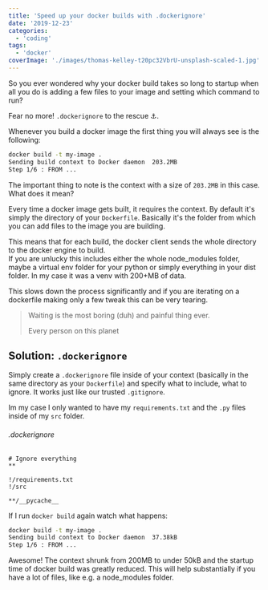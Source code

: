 ```yaml
---
title: 'Speed up your docker builds with .dockerignore'
date: '2019-12-23'
categories:
  - 'coding'
tags:
  - 'docker'
coverImage: './images/thomas-kelley-t20pc32VbrU-unsplash-scaled-1.jpg'
---
```


So you ever wondered why your docker build takes so long to startup when all you do is adding a few files to your image and setting which command to run?

Fear no more! `.dockerignore` to the rescue ⚓️.

Whenever you build a docker image the first thing you will always see is the following:

```bash
docker build -t my-image .
Sending build context to Docker daemon  203.2MB
Step 1/6 : FROM ...
```

The important thing to note is the context with a size of `203.2MB` in this case. What does it mean?

Every time a docker image gets built, it requires the context. By default it's simply the directory of your `Dockerfile`. Basically it's the folder from which you can add files to the image you are building.

This means that for each build, the docker client sends the whole directory to the docker engine to build.  
If you are unlucky this includes either the whole node_modules folder, maybe a virtual env folder for your python or simply everything in your dist folder. In my case it was a venv with 200+MB of data.

This slows down the process significantly and if you are iterating on a dockerfile making only a few tweak this can be very tearing.

> Waiting is the most boring (duh) and painful thing ever.
>
> Every person on this planet

## Solution: `.dockerignore`

Simply create a `.dockerignore` file inside of your context (basically in the same directory as your `Dockerfile`) and specify what to include, what to ignore. It works just like our trusted `.gitignore`.

Im my case I only wanted to have my `requirements.txt` and the `.py` files inside of my `src` folder.

###### .dockerignore

```
# Ignore everything
**

!/requirements.txt
!/src

**/__pycache__
```

If I run `docker build` again watch what happens:

```bash
docker build -t my-image .
Sending build context to Docker daemon  37.38kB
Step 1/6 : FROM ...
```

Awesome! The context shrunk from 200MB to under 50kB and the startup time of docker build was greatly reduced. This will help substantially if you have a lot of files, like e.g. a node_modules folder.
